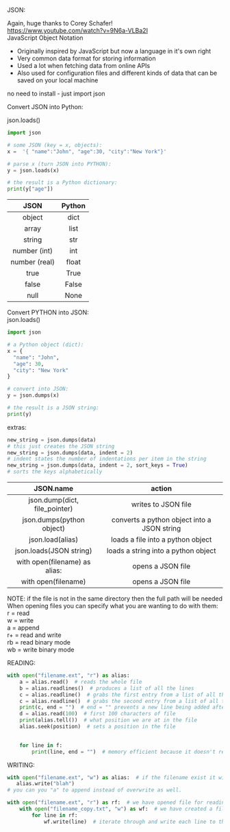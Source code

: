 JSON:  

Again, huge thanks to Corey Schafer!  
https://www.youtube.com/watch?v=9N6a-VLBa2I   
JavaScript Object Notation  

- Originally inspired by JavaScript but now a language in it's own right  
- Very common data format for storing information  
- Used a lot when fetching data from online APIs  
- Also used for configuration files and different kinds of data that can be saved on your local machine  

no need to install - just import json

Convert JSON into Python:  

json.loads()

```python
import json

# some JSON (key = x, objects):
x =  '{ "name":"John", "age":30, "city":"New York"}'

# parse x (turn JSON into PYTHON):
y = json.loads(x)

# the result is a Python dictionary:
print(y["age"])
```

| JSON          | Python |
| :------------:|:------:|
| object        | dict   |
| array         | list   |
| string        | str    |
| number (int)  | int    |
| number (real) | float  |
| true          | True   |
| false         | False  |
| null          | None   |

Convert PYTHON into JSON:  
json.loads()    
```python
import json

# a Python object (dict):
x = {
  "name": "John",
  "age": 30,
  "city": "New York"
}

# convert into JSON:
y = json.dumps(x)

# the result is a JSON string:
print(y)
```

extras:
```python
new_string = json.dumps(data)
# this just creates the JSON string
new_string = json.dumps(data, indent = 2)
# indent states the number of indentations per item in the string
new_string = json.dumps(data, indent = 2, sort_keys = True)
# sorts the keys alphabetically
```
| JSON.name                      | action                                      |
| :-----------------------------:|:-------------------------------------------:|
| json.dump(dict, file_pointer)  | writes to JSON file                         |
| json.dumps(python object)      | converts a python object into a JSON string |
| json.load(alias)               | loads a file into a python object           |
| json.loads(JSON string)        | loads a string into a python object         |
| with open(filename) as alias:  | opens a JSON file                            |
| with open(filename)            | opens a JSON file                           |  

NOTE: if the file is not in the same directory then the full path will be needed  
When opening files you can specify what you are wanting to do with them:  
r = read  
w = write  
a = append  
r+ = read and write  
rb = read binary mode  
wb = write binary mode  

READING:
```python
with open("filename.ext", "r") as alias:
    a = alias.read()  # reads the whole file
    b = alias.readlines()  # produces a list of all the lines
    c = alias.readline()  # grabs the first entry from a list of all the lines
    c = alias.readline()  # grabs the second entry from a list of all the lines
    print(c, end = "")  # end = "" prevents a new line being added after each statement
    d = alias.read(100)  # first 100 characters of file
    print(alias.tell())  # what position we are at in the file
    alias.seek(position)  # sets a position in the file

    
    for line in f:
        print(line, end = "")  # memory efficient because it doesn't read the whole file at once
```
WRITING:
```python
with open("filename.ext", "w") as alias:  # if the filename exist it will overwrite it and if it doesn't it will create it
   alias.write("blah")
# you can you "a" to append instead of overwrite as well.

with open("filename.ext", "r") as rf:  # we have opened file for reading
    with open("filename_copy.txt", "w") as wf:  # we have created a file for writing
        for line in rf:
            wf.write(line)  # iterate through and write each line to the new file

```
